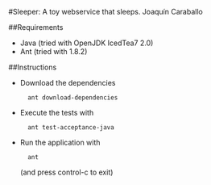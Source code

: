 #Sleeper: A toy webservice that sleeps.
Joaquín Caraballo

##Requirements

* Java (tried with OpenJDK IcedTea7 2.0)
* Ant (tried with 1.8.2)

##Instructions

* Download the dependencies

        ant download-dependencies

* Execute the tests with

        ant test-acceptance-java

* Run the application with

        ant

  (and press control-c to exit)

